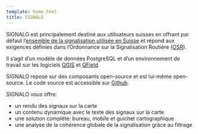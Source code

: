 ```yaml
---
template: home.html
title: SIGNALO
---
```



SIGNALO est principalement destiné aux utilisateurs suisses en offrant par défaut l’[ensemble de la signalisation utilisée en Suisse](https://www.astra.admin.ch/astra/fr/home/documentation/regles-de-la-circulation/signaux.html) et répond aux exigences définies dans l’Ordonnance sur la Signalisation Routière ([OSR](https://www.fedlex.admin.ch/eli/cc/1979/1961_1961_1961/fr)).

Il s’agit d’un modèle de données PostgreSQL et d’un environnement de travail sur les logiciels [QGIS](https://qgis.org/fr/site/) et [QField](https://qfield.org/).

SIGNALO repose sur des composants open-source et est lui-même open-source. Le code source est accessible sur [Github](https://github.com/opengisch/signalo).


SIGNALO vous offre:

* un rendu des signaux sur la carte
* un contenu dynamique avec le texte des signaux sur la carte
* une solution complète: bureau, mobile et guichet cartographique
* une analyse de la cohérence globale de la signalisation grâce au filtrage


